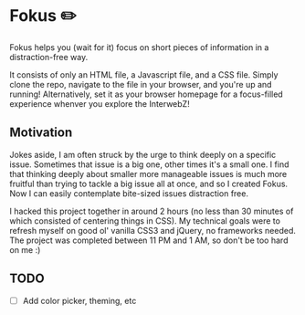 # Fokus ✏️

Fokus helps you (wait for it) focus on short pieces of information in a
distraction-free way.

It consists of only an HTML file, a Javascript file, and a CSS file. Simply
clone the repo, navigate to the file in your browser, and you're up and running!
Alternatively, set it as your browser homepage for a focus-filled experience
whenver you explore the InterwebZ!

## Motivation

Jokes aside, I am often struck by the urge to think deeply on a specific issue.
Sometimes that issue is a big one, other times it's a small one. I find that
thinking deeply about smaller more manageable issues is much more fruitful than
trying to tackle a big issue all at once, and so I created Fokus. Now I can
easily contemplate bite-sized issues distraction free.

I hacked this project together in around 2 hours (no less than 30 minutes of
which consisted of centering things in CSS). My technical goals were to refresh
myself on good ol' vanilla CSS3 and jQuery, no frameworks needed. The project
was completed between 11 PM and 1 AM, so don't be too hard on me :)

## TODO

- [ ] Add color picker, theming, etc
